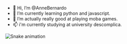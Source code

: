 - 👋 Hi, I’m @AnneBernardo
- 🌱 I’m currently learning python and javascript.
- 💞️ I’m actually really good at playing moba games.
- 📫 i'm currently studying at university descomplica.

<!---
AnneBernardo/AnneBernardo is a ✨ special ✨ repository because its `README.md` (this file) appears on your GitHub profile.
You can click the Preview link to take a look at your changes.
--->
<img src="https://github.com/MoreiraTv/MoreiraTv/raw/output/github-contribution-grid-snake.svg" alt="Snake animation" style="max-width: 100%;">
